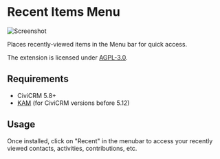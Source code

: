 # Recent Items Menu

![Screenshot](/images/screenshot.png)

Places recently-viewed items in the Menu bar for quick access.

The extension is licensed under [AGPL-3.0](LICENSE.txt).

## Requirements

* CiviCRM 5.8+
* [KAM](https://github.com/aydun/uk.squiffle.kam) (for CiviCRM versions before 5.12)

## Usage

Once installed, click on "Recent" in the menubar to access your recently viewed contacts, activities, contributions, etc.
